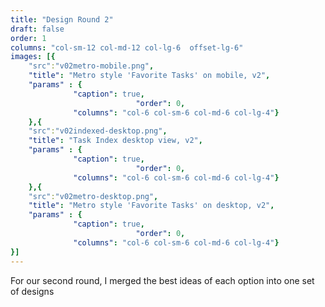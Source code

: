 ```yaml
---
title: "Design Round 2"
draft: false
order: 1
columns: "col-sm-12 col-md-12 col-lg-6  offset-lg-6"
images: [{
    "src":"v02metro-mobile.png",
    "title": "Metro style 'Favorite Tasks' on mobile, v2",
    "params" : {
              "caption": true,
                            "order": 0,
              "columns": "col-6 col-sm-6 col-md-6 col-lg-4"}
    },{
    "src":"v02indexed-desktop.png",
    "title": "Task Index desktop view, v2",
    "params" : {
              "caption": true,
                            "order": 0,
              "columns": "col-6 col-sm-6 col-md-6 col-lg-4"}
    },{
    "src":"v02metro-desktop.png",
    "title": "Metro style 'Favorite Tasks' on desktop, v2",
    "params" : {
              "caption": true,
                            "order": 0,
              "columns": "col-6 col-sm-6 col-md-6 col-lg-4"}
}]
---
```

For our second round, I merged the best ideas of each option into one set of designs